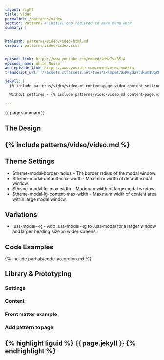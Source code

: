 ```yaml
---
layout: right
title: Video
permalink: /patterns/video
section: Patterns # initial cap required to make menu work
summary: |
  

htmlpath: patterns/video/video-html.md
csspath: patterns/video/index.scss


episode_link: https://www.youtube.com/embed/ScMzIvxBSi4
episode_name: White Noise
ada_episode_link: https://www.youtube.com/embed/ScMzIvxBSi4
transcript_url: "//assets.ctfassets.net/tues7aklmpmt/2oRKyd27cdKum1UqKD7WWO/1919186a7766e7e69aeeeafb23381c40/a-pdf-placeholder.pdf"

jekyll: |
  {% include patterns/video/video.md content=page.video.content settings=page.video.settings %}

  Without settings - {% include patterns/video/video.md content=page.video.content %}

---
```

{{ page.summary }}

## The Design
{% include patterns/video/video.md %}
---

## Theme Settings
- $theme-modal-border-radius - The border radius of the modal window.
- $theme-modal-default-max-width - Maximum width of default modal window.
- $theme-modal-lg-max-width - Maximum width of large modal window.
- $theme-modal-lg-content-max-width - Maximum width of content area within large modal window.

## Variations
- .usa-modal--lg - Add .usa-modal--lg to .usa-modal for a larger window and larger heading size on wider screens.

## Code Examples
{% include partials/code-accordion.md %}

## Library & Prototyping


### Settings


### Content


### Front matter example


### Add pattern to page
{% highlight liguid %}
  {{ page.jekyll }}
{% endhighlight %}
---
